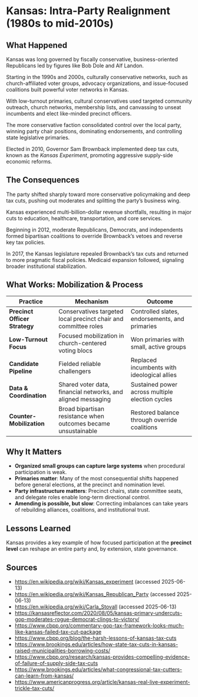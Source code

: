 # Kansas: Intra-Party Realignment (1980s to mid‑2010s)

## What Happened

Kansas was long governed by fiscally conservative, business-oriented Republicans led by figures like Bob Dole and Alf Landon.

Starting in the 1990s and 2000s, culturally conservative networks, such as church-affiliated voter groups, advocacy organizations, and issue-focused coalitions built powerful voter networks in Kansas.

With low-turnout primaries, cultural conservatives used targeted community outreach, church networks, membership lists, and canvassing to unseat incumbents and elect like-minded precinct officers.

The more conservative faction consolidated control over the local party, winning party chair positions, dominating endorsements, and controlling state legislative primaries.

Elected in 2010, Governor Sam Brownback implemented deep tax cuts, known as the *Kansas Experiment*, promoting aggressive supply-side economic reforms.

## The Consequences

The party shifted sharply toward more conservative policymaking and deep tax cuts, pushing out moderates and splitting the party’s business wing.

Kansas experienced multi-billion-dollar revenue shortfalls, resulting in major cuts to education, healthcare, transportation, and core services.

Beginning in 2012, moderate Republicans, Democrats, and independents formed bipartisan coalitions to override Brownback’s vetoes and reverse key tax policies.

In 2017, the Kansas legislature repealed Brownback’s tax cuts and returned to more pragmatic fiscal policies. Medicaid expansion followed, signaling broader institutional stabilization.

## What Works: Mobilization & Process

| Practice | Mechanism | Outcome |
|----------|-----------|---------|
| **Precinct Officer Strategy** | Conservatives targeted local precinct chair and committee roles | Controlled slates, endorsements, and primaries |
| **Low-Turnout Focus** | Focused mobilization in church-centered voting blocs | Won primaries with small, active groups |
| **Candidate Pipeline** | Fielded reliable challengers | Replaced incumbents with ideological allies |
| **Data & Coordination** | Shared voter data, financial networks, and aligned messaging | Sustained power across multiple election cycles |
| **Counter-Mobilization** | Broad bipartisan resistance when outcomes became unsustainable | Restored balance through override coalitions |

## Why It Matters

- **Organized small groups can capture large systems** when procedural participation is weak.
- **Primaries matter**: Many of the most consequential shifts happened before general elections, at the precinct and nomination level.
- **Party infrastructure matters**: Precinct chairs, state committee seats, and delegate roles enable long-term directional control.
- **Amending is possible, but slow**: Correcting imbalances can take years of rebuilding alliances, coalitions, and institutional trust.

## Lessons Learned

Kansas provides a key example of how focused participation at the **precinct level** can reshape an entire party and, by extension, state governance.

## Sources

- <https://en.wikipedia.org/wiki/Kansas_experiment> (accessed 2025-06-13)
- <https://en.wikipedia.org/wiki/Kansas_Republican_Party> (accessed 2025-06-13)
- <https://en.wikipedia.org/wiki/Carla_Stovall>  (accessed 2025-06-13)
- <https://kansasreflector.com/2020/08/05/kansas-primary-undercuts-gop-moderates-rogue-democrat-clings-to-victory/>
- <https://www.cbpp.org/commentary-gop-tax-framework-looks-much-like-kansas-failed-tax-cut-package>
- <https://www.cbpp.org/blog/the-harsh-lessons-of-kansas-tax-cuts>
- <https://www.brookings.edu/articles/how-state-tax-cuts-in-kansas-raised-municipalities-borrowing-costs/>
- <https://www.cbpp.org/research/kansas-provides-compelling-evidence-of-failure-of-supply-side-tax-cuts>
- <https://www.brookings.edu/articles/what-congressional-tax-cutters-can-learn-from-kansas/>
- <https://www.americanprogress.org/article/kansas-real-live-experiment-trickle-tax-cuts/>
